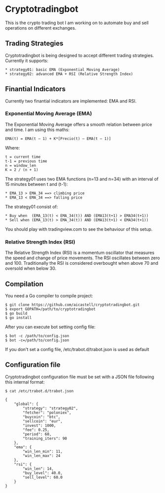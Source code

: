 # Cryptotradingbot

This is the crypto trading bot I am working on to automate buy and sell
operations on different exchanges.


## Trading Strategies

Cryptotradingbot is being designed to accept different trading strategies.
Currently it supports:

    * strategy01: basic EMA (Exponential Moving Average)
    * strategy02: advanced EMA + RSI (Relative Strength Index)


## Finantial Indicators

Currently two finantial indicators are implemented: EMA and RSI.


### Exponential Moving Average (EMA)

The Exponential Moving Average offers a smooth relation between price and time. I am using this maths:

    EMA(t) = EMA(t – 1) + K*[Precio(t) – EMA(t – 1)]

Where:

    t = current time
    t-1 = previous time
    n = window_len
    K = 2 / (n + 1)

The strategy01 uses two EMA functions (n=13 and n=34) with an interval of 15
minutes between t and (t-1):

    * EMA_13 > EMA_34 ==> climbing price
    * EMA_13 < EMA_34 ==> falling price

The strategy01 consist of:

    * Buy when  (EMA_13(t) < EMA_34(t)) AND (EMA13(t+1) > EMA34(t+1))
    * Sell when (EMA_13(t) > EMA_34(t)) AND (EMA13(t+1) < EMA34(t+1))

You should play with tradingview.com to see the behaviour of this setup.


### Relative Strength Index (RSI)

The Relative Strength Index (RSI) is a momentum oscillator that measures the
speed and change of price movements. The RSI oscillates between zero and 100.
Traditionally the RSI is considered overbought when above 70 and oversold when
below 30.



## Compilation

You need a Go compiler to compile project:

    $ git clone https://github.com/aicastell/cryptotradingbot.git
    $ export GOPATH=/path/to/cryptotradingbot
    $ go build
    $ go install

After you can execute bot setting config file:

    $ bot -c /path/to/config.json
    $ bot -c=/path/to/config.json

If you don't set a config file, /etc/trabot.d/trabot.json is used as default


## Configuration file

Cryptotradingbot configuration file must be set with a JSON file following this internal format:

    $ cat /etc/trabot.d/trabot.json

    {
        "global": {
            "strategy": "strategy02",
            "fetcher": "poloniex",
            "buycoin": "btc",
            "sellcoin": "eur",
            "invest": 1000,
            "fee": 0.25,
            "period": 60,
            "training_iters": 90
        },
        "ema": {
            "win_len_min": 11,
            "win_len_max": 24
        },
        "rsi": {
            "win_len": 14,
            "buy_level": 40.0,
            "sell_level": 60.0
        }
    }

